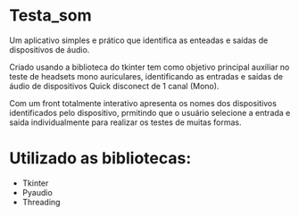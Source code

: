 # Testa_som
  Um aplicativo simples e prático que identifica as enteadas e saídas de dispositivos de áudio.


  Criado usando a biblioteca do tkinter tem como objetivo principal auxiliar no teste de headsets mono auriculares,
identificando as entradas e saidas de áudio de dispositivos Quick disconect de 1 canal (Mono).

  Com um front totalmente interativo apresenta os nomes dos dispositivos identificados pelo dispositivo,
prmitindo que o usuário selecione a entrada e saida individualmente para realizar os testes de muitas formas.

# Utilizado as bibliotecas:
  
  - Tkinter
  - Pyaudio
  - Threading
